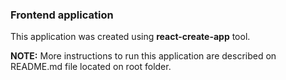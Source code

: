 ### Frontend application

This application was created using **react-create-app** tool.

**NOTE:** More instructions to run this application are described on README.md file located on root folder.